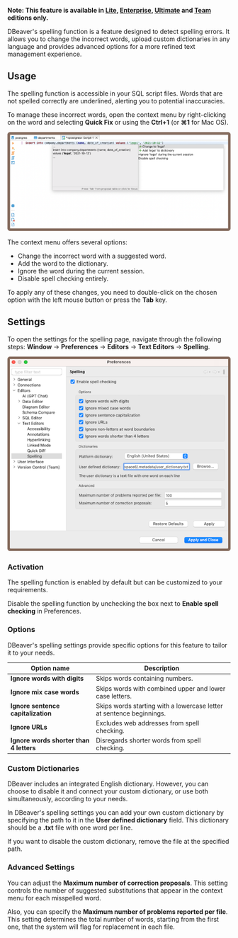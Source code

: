 **Note: This feature is available
in [Lite](Lite-Edition), [Enterprise](Enterprise-Edition), [Ultimate](Ultimate-Edition)
and <a href="https://dbeaver.com/dbeaver-team-edition">Team</a> editions only.**

DBeaver's spelling function is a feature designed to detect spelling errors. It allows you to change the incorrect words, upload custom dictionaries in any language and provides advanced options for a more refined text management experience.

## Usage

The spelling function is accessible in your SQL script files. Words that are not spelled correctly are underlined, alerting you to potential inaccuracies.

To manage these incorrect words, open the context menu by right-clicking on the word and selecting **Quick Fix** or using the **Ctrl+1** (or **⌘1** for Mac OS). 

![](images/spelling_context_menu.png)

The context menu offers several options:

* Change the incorrect word with a suggested word.
* Add the word to the dictionary.
* Ignore the word during the current session.
* Disable spell checking entirely.


To apply any of these changes, you need to double-click on the chosen option with the left mouse button or press the
**Tab** key.

## Settings


To open the settings for the spelling page, navigate through the following steps: **Window** -> **Preferences** -> **Editors** ->
**Text Editors** -> **Spelling**.

![](images/spelling.png)

### Activation

The spelling function is enabled by default but can be customized to your requirements.

Disable the spelling function by unchecking the box next to **Enable spell checking** in Preferences.



### Options

DBeaver's spelling settings provide specific options for this feature to tailor it to your needs.

 Option name                             | Description                                                          
-----------------------------------------|----------------------------------------------------------------------
 **Ignore words with digits**            | Skips words containing numbers.                                      
 **Ignore mix case words**               | Skips words with combined upper and lower case letters.              
 **Ignore sentence capitalization**      | Skips words starting with a lowercase letter at sentence beginnings. 
 **Ignore URLs**                         | Excludes web addresses from spell checking.                          
 **Ignore words shorter than 4 letters** | Disregards shorter words from spell checking.                        

### Custom Dictionaries

DBeaver includes an integrated English dictionary. However, you can choose to disable it and connect your custom
dictionary, or use both simultaneously, according to your needs.

In DBeaver's spelling settings you can add your own custom dictionary by specifying the path to it in the **User defined
dictionary** field. This dictionary should be a **.txt** file with one word per line.

If you want to disable the custom dictionary, remove the file at the specified path.

### Advanced Settings

You can adjust the **Maximum number of correction proposals**. This setting controls the number of suggested
substitutions that appear in the context menu for each misspelled word.

Also, you can specify the **Maximum number of problems reported per file**. This setting determines the total number of
words, starting from the first one, that the system will flag for replacement in each file.